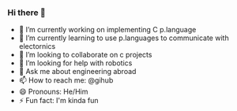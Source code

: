 ### Hi there 👋

- 🔭 I’m currently working on implementing C p.language
- 🌱 I’m currently learning to use p.languages to communicate with electornics
- 👯 I’m looking to collaborate on c projects
- 🤔 I’m looking for help with robotics
- 💬 Ask me about engineering abroad
- 📫 How to reach me: @gihub
- 😄 Pronouns: He/Him
- ⚡ Fun fact: I'm kinda fun
<!--
**tioluwanimofe/tioluwanimofe** is a ✨ _special_ ✨ repository because its `README.md` (this file) appears on your GitHub profile.

Here are some ideas to get you started:

-->
